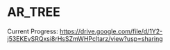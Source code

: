 # AR_TREE

Current Progress: https://drive.google.com/file/d/1Y2-j53EKEvSRQxsi8rHsSZmWHPcltarz/view?usp=sharing
